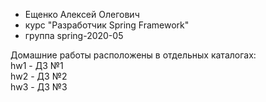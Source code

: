 - Ещенко Алексей Олегович
- курс "Разработчик Spring Framework"
- группа spring-2020-05 

Домашние работы расположены в отдельных каталогах: <br/>
hw1 - ДЗ №1 <br/>
hw2 - ДЗ №2 <br/>
hw3 - ДЗ №3 <br/>
